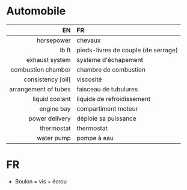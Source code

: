 # Automobile

EN         | FR
----------:|:-------
horsepower | chevaux
lb ft | pieds-livres de couple (de serrage)
exhaust system | système d'échapement
combustion chamber | chambre de combustion
consistency [oil] | viscosité
arrangement of tubes | faisceau de tubulures
liquid coolant | liquide de refroidissement
engine bay | compartiment moteur
power delivery | déploie sa puissance
thermostat | thermostat
water pump | pompe à eau


# FR
* Boulon = vis + écrou
